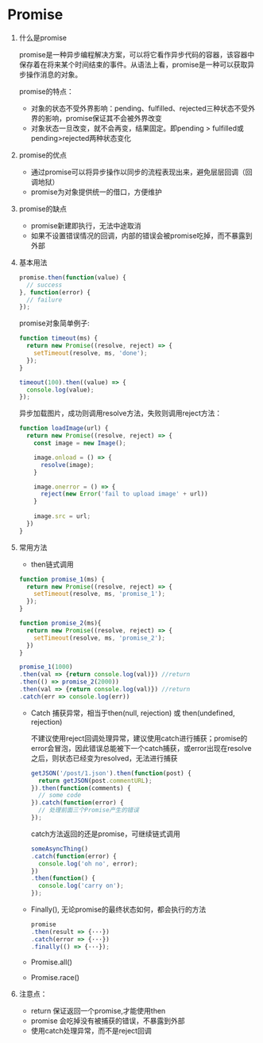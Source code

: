 # Promise

1. 什么是promise

   promise是一种异步编程解决方案，可以将它看作异步代码的容器，该容器中保存着在将来某个时间结束的事件。从语法上看，promise是一种可以获取异步操作消息的对象。

   promise的特点：

   + 对象的状态不受外界影响：pending、fulfilled、rejected三种状态不受外界的影响，promise保证其不会被外界改变
   + 对象状态一旦改变，就不会再变，结果固定。即pending > fulfilled或pending>rejected两种状态变化

2. promise的优点

   + 通过promise可以将异步操作以同步的流程表现出来，避免层层回调（回调地狱）
   + promise为对象提供统一的借口，方便维护

3. promise的缺点

   + promise新建即执行，无法中途取消
   + 如果不设置错误情况的回调，内部的错误会被promise吃掉，而不暴露到外部

4. 基本用法

   ```javascript
   promise.then(function(value) {
     // success
   }, function(error) {
     // failure
   });
   ```

   promise对象简单例子:

   ```javascript
   function timeout(ms) {
     return new Promise((resolve, reject) => {
       setTimeout(resolve, ms, 'done');
     });
   }
   
   timeout(100).then((value) => {
     console.log(value);
   });
   ```

   异步加载图片，成功则调用resolve方法，失败则调用reject方法：

   ```javascript
   function loadImage(url) {
     return new Promise((resolve, reject) => {
       const image = new Image();
   
       image.onload = () => {
         resolve(image);
       }
   
       image.onerror = () => {
         reject(new Error('fail to upload image' + url))
       }
       
       image.src = url;
     })
   }
   ```

5. 常用方法

   + then链式调用

   ```javascript
   function promise_1(ms) {
     return new Promise((resolve, reject) => {
       setTimeout(resolve, ms, 'promise_1');
     });
   }
   
   function promise_2(ms){
     return new Promise((resolve, reject) => {
       setTimeout(resolve, ms, 'promise_2');
     })
   }
   
   promise_1(1000)
   .then(val => {return console.log(val)}) //return
   .then(() => promise_2(2000))
   .then(val => {return console.log(val)}) //return
   .catch(err => console.log(err))
   ```

   + Catch 捕获异常，相当于then(null, rejection) 或 then(undefined, rejection)

     不建议使用reject回调处理异常，建议使用catch进行捕获；promise的error会冒泡，因此错误总能被下一个catch捕获，或error出现在resolve之后，则状态已经变为resolved，无法进行捕获

     ```javascript
     getJSON('/post/1.json').then(function(post) {
       return getJSON(post.commentURL);
     }).then(function(comments) {
       // some code
     }).catch(function(error) {
       // 处理前面三个Promise产生的错误
     });
     ```

     catch方法返回的还是promise，可继续链式调用

     ```javascript
     someAsyncThing()
     .catch(function(error) {
       console.log('oh no', error);
     })
     .then(function() {
       console.log('carry on');
     });
     ```

     

   + Finally(), 无论promise的最终状态如何，都会执行的方法

     ```javascript
     promise
     .then(result => {···})
     .catch(error => {···})
     .finally(() => {···});
     ```

   + Promise.all()

   + Promise.race()

6. 注意点：

   + return 保证返回一个promise,才能使用then
   + promise 会吃掉没有被捕获的错误，不暴露到外部
   + 使用catch处理异常，而不是reject回调

